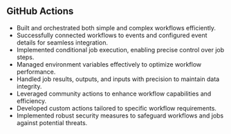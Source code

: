 ## GitHub Actions

+ Built and orchestrated both simple and complex workflows efficiently.
+ Successfully connected workflows to events and configured event details for seamless integration.
+ Implemented conditional job execution, enabling precise control over job steps.
+ Managed environment variables effectively to optimize workflow performance.
+ Handled job results, outputs, and inputs with precision to maintain data integrity.
+ Leveraged community actions to enhance workflow capabilities and efficiency.
+ Developed custom actions tailored to specific workflow requirements.
+ Implemented robust security measures to safeguard workflows and jobs against potential threats.
